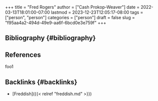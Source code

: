 +++
title = "Fred Rogers"
author = ["Cash Prokop-Weaver"]
date = 2022-03-13T18:01:00-07:00
lastmod = 2023-12-23T12:05:17-08:00
tags = ["person", "person"]
categories = ["person"]
draft = false
slug = "f95aa4a2-494d-49e9-aa6f-6bcd0e3e759f"
+++

## Bibliography {#bibliography}

## References

<style>.csl-entry{text-indent: -1.5em; margin-left: 1.5em;}</style><div class="csl-bib-body">
</div>

foo1


## Backlinks {#backlinks}

-   [Freddish]({{< relref "freddish.md" >}})
